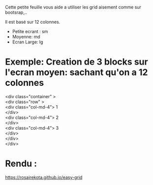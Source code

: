 Cette petite feuille vous aide a utiliser les grid aisement comme sur bootsrap,..

Il est basé sur 12 colonnes.

- Petite ecrant : sm
- Moyenne: md
- Ecran Large: lg
# Exemple: Creation de 3 blocks sur l'ecran moyen: sachant qu'on a 12 colonnes <br>
 &lt;div class="container" &gt;<br>
  &lt;div class="row" &gt;<br>
   &lt;div class="col-md-4"&gt; 1<br>
    &lt;/div&gt;<br>
     &lt;div class="col-md-4"&gt; 2<br>
    &lt;/div&gt;<br>
     &lt;div class="col-md-4"&gt; 3<br>
    &lt;/div&gt;<br>
    &lt;/div&gt;<br>
    &lt;/div&gt;
    
  # Rendu :
  <a href="https://rosairekota.github.io/easy-grid/index.html">https://rosairekota.github.io/easy-grid</a>
